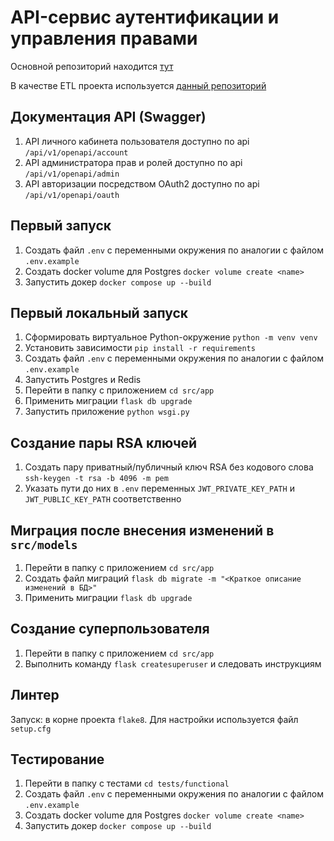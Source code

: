 # API-сервис аутентификации и управления правами

Основной репозиторий находится [тут](https://github.com/mikhail349/Auth_sprint_2)

В качестве ETL проекта используется [данный репозиторий](https://github.com/mikhail349ya/new_admin_panel_sprint_3)

## Документация API (Swagger)

1. API личного кабинета пользователя доступно по api `/api/v1/openapi/account`
2. API администратора прав и ролей доступно по api `/api/v1/openapi/admin`
3. API авторизации посредством OAuth2 доступно по api `/api/v1/openapi/oauth`

## Первый запуск

1. Создать файл `.env` с переменными окружения по аналогии с файлом `.env.example`
2. Создать docker volume для Postgres `docker volume create <name>`
3. Запустить докер `docker compose up --build`

## Первый локальный запуск

1. Сформировать виртуальное Python-окружение `python -m venv venv`
2. Установить зависимости `pip install -r requirements`
3. Создать файл `.env` с переменными окружения по аналогии с файлом `.env.example`
4. Запустить Postgres и Redis
5. Перейти в папку с приложением `cd src/app`
6. Применить миграции `flask db upgrade`
7. Запустить приложение `python wsgi.py`

## Создание пары RSA ключей

1. Создать пару приватный/публичный ключ RSA без кодового слова `ssh-keygen -t rsa -b 4096 -m pem`
2. Указать пути до них в `.env` переменных `JWT_PRIVATE_KEY_PATH` и `JWT_PUBLIC_KEY_PATH` соответственно

## Миграция после внесения изменений в `src/models`

1. Перейти в папку с приложением `cd src/app`
2. Создать файл миграций `flask db migrate -m "<Краткое описание изменений в БД>"`
3. Применить миграции `flask db upgrade`

## Создание суперпользователя

1. Перейти в папку с приложением `cd src/app`
2. Выполнить команду `flask createsuperuser` и следовать инструкциям

## Линтер

Запуск: в корне проекта `flake8`. Для настройки используется файл `setup.cfg`

## Тестирование

1. Перейти в папку с тестами `cd tests/functional`
2. Создать файл `.env` с переменными окружения по аналогии с файлом `.env.example`
3. Создать docker volume для Postgres `docker volume create <name>`
4. Запустить докер `docker compose up --build`